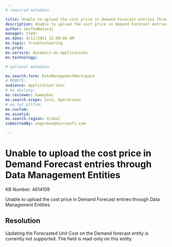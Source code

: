 ```yaml
---
# required metadata

title: Unable to upload the cost price in Demand Forecast entries through Data Management Entities
description: Unable to upload the cost price in Demand Forecast entries through Data Management Entities
author: SmithaNataraj
manager: tfehr
ms.date: 4/11/2021 12:00:00 AM
ms.topic: troubleshooting
ms.prod: 
ms.service: dynamics-ax-applications
ms.technology: 

# optional metadata

ms.search.form: DataManagementWorkspace
# ROBOTS: 
audience: Application User
# ms.devlang: 
ms.reviewer: kamaybac
ms.search.scope: Core, Operations
# ms.tgt_pltfrm: 
ms.custom: 
ms.assetid: 
ms.search.region: Global
submittedBy: angarmas@microsoft.com

---
```


# Unable to upload the cost price in Demand Forecast entries through Data Management Entities

KB Number: 4614109

Unable to upload the cost price in Demand Forecast entries through Data Management Entities


## Resolution
Updating the Forecasted Unit Cost on the Demand forecast entity is currently not supported. The field is read-only on this entity.


